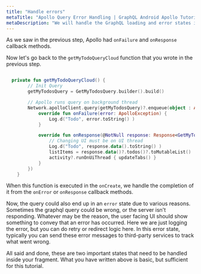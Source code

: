 ```yaml
---
title: "Handle errors"
metaTitle: "Apollo Query Error Handling | GraphQL Android Apollo Tutorial"
metaDescription: "We will handle the GraphQL loading and error states in Android app using the Apollo onFailure and onResponse callbacks"
---
```


As we saw in the previous step, Apollo had `onFailure` and `onResponse` callback methods.

Now let's go back to the `getMyTodoQueryCloud` function that you wrote in the previous step.

```kotlin

  private fun getMyTodoQueryCloud() {
        // Init Query
        getMyTodosQuery = GetMyTodosQuery.builder().build()

        // Apollo runs query on background thread
        Network.apolloClient.query(getMyTodosQuery)?.enqueue(object : ApolloCall.Callback<GetMyTodosQuery.Data>() {
            override fun onFailure(error: ApolloException) {
                Log.d("Todo", error.toString() )
            }

            override fun onResponse(@NotNull response: Response<GetMyTodosQuery.Data>) {
                // Changing UI must be on UI thread
                Log.d("Todo", response.data().toString() )
                listItems = response.data()?.todos()?.toMutableList()
                activity?.runOnUiThread { updateTabs() }
            }
        })
    }

```

When this function is executed in the `onCreate`, we handle the completion of it from the `onError` or `onResponse` callback methods.

Now, the query could also end up in an `error` state due to various reasons. Sometimes the graphql query could be wrong, or the server isn't responding. Whatever may be the reason, the user facing UI should show something to convey that an error has occurred. Here we are just logging the error, but you can do retry or redirect logic here.
In this error state, typically you can send these error messages to third-party services to track what went wrong.

All said and done, these are two important states that need to be handled inside your fragment. What you have written above is basic, but sufficient for this tutorial.
